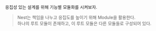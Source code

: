 응집성 있는 설계를 위해 기능별 모듈화를 시켜보자.

> Nest는 책임을 나누고 응집도를 높이기 위해 Module을 활용한다.<br>
> 하나의 루트 모듈이 존재하고, 이 루트 모듈은 다른 모듈들로 구성되어 있다.